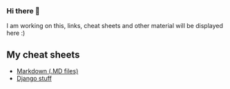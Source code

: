### Hi there 👋

I am working on this, links, cheat sheets and other material will be displayed here :)

## My cheat sheets
* [Markdown (.MD files)](my_cheat_sheets/markdown/README.md)
* [Django stuff](my_cheat_sheets/django/README.md)





<!--
**ramiboutas/ramiboutas** is a ✨ _special_ ✨ repository because its `README.md` (this file) appears on your GitHub profile.

Here are some ideas to get you started:

- 🔭 I’m currently working on ...
- 🌱 I’m currently learning ...
- 👯 I’m looking to collaborate on ...
- 🤔 I’m looking for help with ...
- 💬 Ask me about ...
- 📫 How to reach me: ...
- 😄 Pronouns: ...
- ⚡ Fun fact: ...
-->
